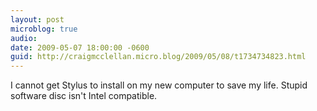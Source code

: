 ```yaml
---
layout: post
microblog: true
audio: 
date: 2009-05-07 18:00:00 -0600
guid: http://craigmcclellan.micro.blog/2009/05/08/t1734734823.html
---
```

I cannot get Stylus to install on my new computer to save my life.  Stupid software disc isn't Intel compatible.
